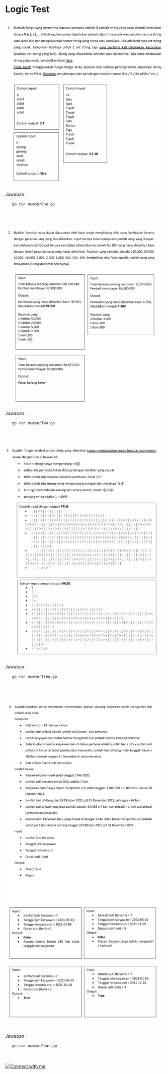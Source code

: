 # Logic Test
![No.1](1.png)

Jawaban :
```sh
   go run numberOne.go
```
<br/><br/>

![No.2](2.png)

Jawaban :
```sh
   go run numberTwo.go
```

<br/><br/>

![No.3](3.png)

Jawaban :
```sh
   go run numberTree.go
```
<br/><br/>

![No.4](4.png)
![No.4b](4b.png)

Jawaban :
```sh
   go run numberFour.go
```
<br/><br/>
<a href="https://www.adamnasrudin.com" target="_blank">
<img 
    src="https://img.shields.io/static/v1?message=Connect%20with%20me&logo=varcel&label=&color=0077B5&logoColor=white&labelColor=&style=for-the-badge" 
    height="35" alt="Connect with me"  />
</a>
